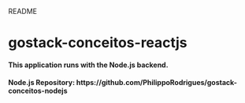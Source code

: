 README

# gostack-conceitos-reactjs

<h4>This application runs with the Node.js backend.</h4>

<h4> Node.js Repository: https://github.com/PhilippoRodrigues/gostack-conceitos-nodejs</h4>
